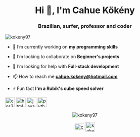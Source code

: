 <h1 align="center">Hi 👋, I'm Cahue Kökény</h1>
<h3 align="center">Brazilian, surfer, professor and coder</h3>
<p align="left"> <img src="https://komarev.com/ghpvc/?username=kokeny97" alt="kokeny97" /> </p>

- 🔭 I’m currently working on **my programming skills**

- 👯 I’m looking to collaborate on **Beginner's projects**

- 🤔 I’m looking for help with **Full-stack development**

- 📫 How to reach me **cahue.kokeny@hotmail.com**

- ⚡ Fun fact **I'm a Rubik's cube speed solver**

<p align="left"><img src="https://konpa.github.io/devicon/devicon.git/icons/css3/css3-original-wordmark.svg" alt="css3" width="30" height="30"/> <img src="https://konpa.github.io/devicon/devicon.git/icons/html5/html5-original-wordmark.svg" alt="html5" width="30" height="30"/> <img src="https://konpa.github.io/devicon/devicon.git/icons/java/java-original-wordmark.svg" alt="java" width="30" height="30"/> <img src="https://konpa.github.io/devicon/devicon.git/icons/python/python-original-wordmark.svg" alt="python" width="30" height="30"/></p><p align="center"> <img src="https://github-readme-stats.vercel.app/api?username=kokeny97&show_icons=true" alt="kokeny97" /> </p>

<p align="center">
<a href="https://linkedin.com/in/cahuekokeny" target="blank"><img align="center" src="https://cdn.jsdelivr.net/npm/simple-icons@3.0.1/icons/linkedin.svg" alt="cahuekokeny" height="20" width="30" /></a>
<a href="https://dev.to/kokeny97" target="blank"><img align="center" src="https://cdn.jsdelivr.net/npm/simple-icons@3.0.1/icons/dev-dot-to.svg" alt="kokeny97" height="30" width="30" /></a>
</p>
